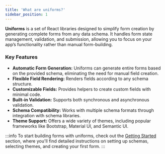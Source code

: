 ```yaml
---
title: 'What are uniforms?'
sidebar_position: 1
---
```


**Uniforms** is a set of React libraries designed to simplify form creation by generating complete forms from any data schema. It handles form state management, validation, and submission, allowing you to focus on your app’s functionality rather than manual form-building.

### Key Features

- **Automatic Form Generation:** Uniforms can generate entire forms based on the provided schema, eliminating the need for manual field creation.
- **Flexible Field Rendering:** Renders fields according to any schema structure.
- **Customizable Fields:** Provides helpers to create custom fields with minimal code.
- **Built-in Validation:** Supports both synchronous and asynchronous validation.
- **Schema Compatibility:** Works with multiple schema formats through integration with schema libraries.
- **Theme Support:** Offers a wide variety of themes, including popular frameworks like Bootstrap, Material UI, and Semantic UI.

:::info
To start building forms with uniforms, check out the [Getting
Started](/docs/getting-started/installation) section, where you'll find detailed
instructions on setting up schemas, selecting themes, and creating your first
form.
:::
